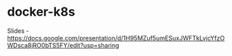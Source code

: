 # docker-k8s

Slides - https://docs.google.com/presentation/d/1H95MZuf5umESuxJWFTkLvjcYfzOWDsca8jRO0bTS5FY/edit?usp=sharing
